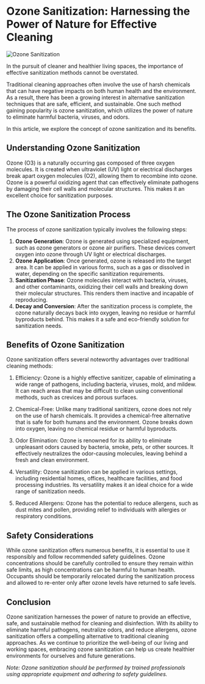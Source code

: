 # Ozone Sanitization: Harnessing the Power of Nature for Effective Cleaning

![Ozone Sanitization](https://example.com/ozone-sanitization.jpg)

In the pursuit of cleaner and healthier living spaces, the importance of effective sanitization methods cannot be overstated. 

Traditional cleaning approaches often involve the use of harsh chemicals that can have negative impacts on both human health and the environment. As a result, there has been a growing interest in alternative sanitization techniques that are safe, efficient, and sustainable. One such method gaining popularity is ozone sanitization, which utilizes the power of nature to eliminate harmful bacteria, viruses, and odors. 

In this article, we explore the concept of ozone sanitization and its benefits.

## Understanding Ozone Sanitization

Ozone (O3) is a naturally occurring gas composed of three oxygen molecules. It is created when ultraviolet (UV) light or electrical discharges break apart oxygen molecules (O2), allowing them to recombine into ozone. Ozone is a powerful oxidizing agent that can effectively eliminate pathogens by damaging their cell walls and molecular structures. This makes it an excellent choice for sanitization purposes.

## The Ozone Sanitization Process

The process of ozone sanitization typically involves the following steps:

1. **Ozone Generation**: Ozone is generated using specialized equipment, such as ozone generators or ozone air purifiers. These devices convert oxygen into ozone through UV light or electrical discharges.
2. **Ozone Application**: Once generated, ozone is released into the target area. It can be applied in various forms, such as a gas or dissolved in water, depending on the specific sanitization requirements.
3. **Sanitization Phase**: Ozone molecules interact with bacteria, viruses, and other contaminants, oxidizing their cell walls and breaking down their molecular structures. This renders them inactive and incapable of reproducing.
4. **Decay and Conversion**: After the sanitization process is complete, the ozone naturally decays back into oxygen, leaving no residue or harmful byproducts behind. This makes it a safe and eco-friendly solution for sanitization needs.

## Benefits of Ozone Sanitization

Ozone sanitization offers several noteworthy advantages over traditional cleaning methods:

1. Efficiency: Ozone is a highly effective sanitizer, capable of eliminating a wide range of pathogens, including bacteria, viruses, mold, and mildew. It can reach areas that may be difficult to clean using conventional methods, such as crevices and porous surfaces.

2. Chemical-Free: Unlike many traditional sanitizers, ozone does not rely on the use of harsh chemicals. It provides a chemical-free alternative that is safe for both humans and the environment. Ozone breaks down into oxygen, leaving no chemical residue or harmful byproducts.

3. Odor Elimination: Ozone is renowned for its ability to eliminate unpleasant odors caused by bacteria, smoke, pets, or other sources. It effectively neutralizes the odor-causing molecules, leaving behind a fresh and clean environment.

4. Versatility: Ozone sanitization can be applied in various settings, including residential homes, offices, healthcare facilities, and food processing industries. Its versatility makes it an ideal choice for a wide range of sanitization needs.

5. Reduced Allergens: Ozone has the potential to reduce allergens, such as dust mites and pollen, providing relief to individuals with allergies or respiratory conditions.

## Safety Considerations

While ozone sanitization offers numerous benefits, it is essential to use it responsibly and follow recommended safety guidelines. Ozone concentrations should be carefully controlled to ensure they remain within safe limits, as high concentrations can be harmful to human health. Occupants should be temporarily relocated during the sanitization process and allowed to re-enter only after ozone levels have returned to safe levels.

## Conclusion

Ozone sanitization harnesses the power of nature to provide an effective, safe, and sustainable method for cleaning and disinfection. With its ability to eliminate harmful pathogens, neutralize odors, and reduce allergens, ozone sanitization offers a compelling alternative to traditional cleaning approaches. As we continue to prioritize the well-being of our living and working spaces, embracing ozone sanitization can help us create healthier environments for ourselves and future generations.

*Note: Ozone sanitization should be performed by trained professionals using appropriate equipment and adhering to safety guidelines.*